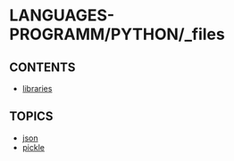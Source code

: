 # LANGUAGES-PROGRAMM/PYTHON/_files

## CONTENTS  
*	[libraries](libraries.md)  

## TOPICS  
*	[json](json/README.md)  
*	[pickle](pickle/README.md)  

